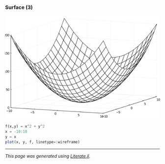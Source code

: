 ### Surface (3)

![surface3.png](images/surface3.png)

```julia
f(x,y) = x^2 + y^2
x = -10:10
y = x
plot(x, y, f, linetype=:wireframe)
```

---

*This page was generated using [Literate.jl](https://github.com/fredrikekre/Literate.jl).*

